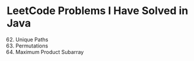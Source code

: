# LeetCode Problems I Have Solved in Java

62. Unique Paths
46. Permutations
152. Maximum Product Subarray
